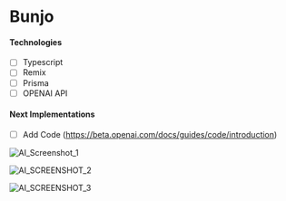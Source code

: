 # Bunjo

#### Technologies

- [ ] Typescript
- [ ] Remix
- [ ] Prisma
- [ ] OPENAI API

#### Next Implementations

- [ ] Add Code  (https://beta.openai.com/docs/guides/code/introduction)


 ![AI_Screenshot_1](https://user-images.githubusercontent.com/85137475/174498430-5e9eafcd-d281-48be-b7f4-be80468b07f0.png)

![AI_SCREENSHOT_2](https://user-images.githubusercontent.com/85137475/174498432-2b447a9d-bac3-41d3-840c-861188aac4ba.png)

![AI_SCREENSHOT_3](https://user-images.githubusercontent.com/85137475/174498434-9a193d51-1a2e-4e99-a4e3-6f18e5a54e12.png)
